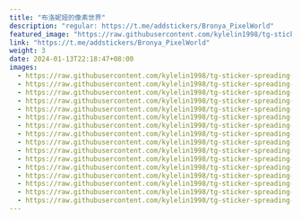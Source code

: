 ```yaml
---
title: "布洛妮娅的像素世界"
description: "regular: https://t.me/addstickers/Bronya_PixelWorld"
featured_image: "https://raw.githubusercontent.com/kylelin1998/tg-sticker-spreading-worldwide-images/main/img/1c018022-f344-4d5c-86a7-be6f7771f37c.jpg"
link: "https://t.me/addstickers/Bronya_PixelWorld"
weight: 3
date: 2024-01-13T22:18:47+08:00
images:
  - https://raw.githubusercontent.com/kylelin1998/tg-sticker-spreading-worldwide-images/main/img/1c018022-f344-4d5c-86a7-be6f7771f37c.jpg
  - https://raw.githubusercontent.com/kylelin1998/tg-sticker-spreading-worldwide-images/main/img/7a988a31-f020-40df-a3f0-fa05c8d72f2b.jpg
  - https://raw.githubusercontent.com/kylelin1998/tg-sticker-spreading-worldwide-images/main/img/932f1900-3c68-440f-b8af-5b94644f73ec.jpg
  - https://raw.githubusercontent.com/kylelin1998/tg-sticker-spreading-worldwide-images/main/img/8d88f31a-1c49-46de-98b4-cf4534ba387d.jpg
  - https://raw.githubusercontent.com/kylelin1998/tg-sticker-spreading-worldwide-images/main/img/9e37de23-4a38-4ae2-ac2c-638fc999d54c.jpg
  - https://raw.githubusercontent.com/kylelin1998/tg-sticker-spreading-worldwide-images/main/img/5ffa98d3-acc3-4bb6-9677-736d60b2913c.jpg
  - https://raw.githubusercontent.com/kylelin1998/tg-sticker-spreading-worldwide-images/main/img/0016d969-5395-4215-bb1d-6b626beefd1e.jpg
  - https://raw.githubusercontent.com/kylelin1998/tg-sticker-spreading-worldwide-images/main/img/6418f793-0f55-4b32-8215-c9fdb97205fa.jpg
  - https://raw.githubusercontent.com/kylelin1998/tg-sticker-spreading-worldwide-images/main/img/20a92903-d143-43a1-b79a-d1e01b0aceeb.jpg
  - https://raw.githubusercontent.com/kylelin1998/tg-sticker-spreading-worldwide-images/main/img/773e21a3-4698-490c-9a5a-6dee2d0133cf.jpg
  - https://raw.githubusercontent.com/kylelin1998/tg-sticker-spreading-worldwide-images/main/img/5c9ae83b-f7b9-41f1-9860-0683d7160170.jpg
  - https://raw.githubusercontent.com/kylelin1998/tg-sticker-spreading-worldwide-images/main/img/1560cf0d-315e-41ee-8b70-617f50205a39.jpg
  - https://raw.githubusercontent.com/kylelin1998/tg-sticker-spreading-worldwide-images/main/img/fd0dc990-f1ff-4b21-9ac7-5e2daea349d2.jpg
  - https://raw.githubusercontent.com/kylelin1998/tg-sticker-spreading-worldwide-images/main/img/998da1ce-a9c4-4d2f-96c1-22bb882566e8.jpg
  - https://raw.githubusercontent.com/kylelin1998/tg-sticker-spreading-worldwide-images/main/img/cc60fa63-73ce-4c32-a662-2d8d528070eb.jpg
  - https://raw.githubusercontent.com/kylelin1998/tg-sticker-spreading-worldwide-images/main/img/55d35ab7-1b2b-4136-829b-9210d89d344b.jpg
---
```

